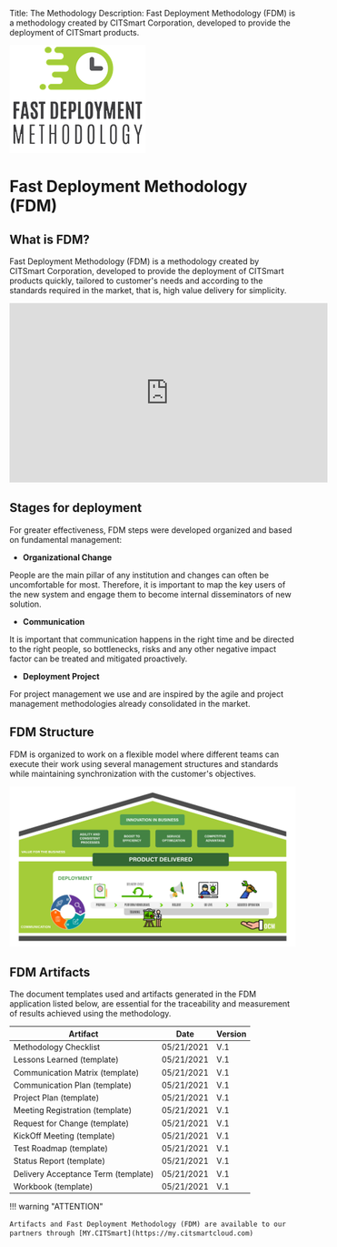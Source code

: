 Title: The Methodology
Description: Fast Deployment Methodology (FDM) is a methodology created by CITSmart Corporation, developed to provide the deployment of CITSmart products.

![FDM](img/fmd_icone_t.png)

Fast Deployment Methodology (FDM)
==================================

What is FDM?
--------------

Fast Deployment Methodology (FDM) is a methodology created by CITSmart Corporation,
developed to provide the deployment of CITSmart products quickly, tailored to customer's 
needs and according to the standards required in the market, that is, high value delivery 
for simplicity. 

<iframe width="560" height="315" src="https://www.youtube.com/embed/KOobnLXaTMo" frameborder="0" allow="accelerometer; autoplay; encrypted-media; gyroscope; picture-in-picture" allowfullscreen></iframe>
    
Stages for deployment
------------------------

For greater effectiveness, FDM steps were developed organized and based on fundamental 
management:

-   **Organizational Change**

People are the main pillar of any institution and changes can often be uncomfortable
for most. Therefore, it is important to map the key users of the new system and engage 
them to become internal disseminators of new solution.

-   **Communication**

It is important that communication happens in the right time and be directed to the
right people, so bottlenecks, risks and any other negative impact factor can be 
treated and mitigated proactively.

-   **Deployment Project**

 For project management we use and are inspired by the agile and project
 management methodologies already consolidated in the market.
 
FDM Structure
----------------
 
 FDM is organized to work on a flexible model where different teams can
 execute their work using several management structures and standards 
 while maintaining synchronization with the customer's objectives. 
 
 ![Structure](img/us-fdm-fig-03@2x.png)
 
FDM Artifacts
----------------
 
 The document templates used and artifacts generated in the FDM application
 listed below, are essential for the traceability and measurement of results
 achieved using the methodology. 
 
| Artifact                                  | Date       | Version |
|-------------------------------------------|------------|--------|
| Methodology Checklist                     | 05/21/2021 | V.1    |
| Lessons Learned (template)                | 05/21/2021 | V.1    |
| Communication Matrix (template)           | 05/21/2021 | V.1    |
| Communication Plan (template)             | 05/21/2021 | V.1    |
| Project Plan (template)                   | 05/21/2021 | V.1    |
| Meeting Registration (template)           | 05/21/2021 | V.1    |
| Request for Change (template)             | 05/21/2021 | V.1    |
| KickOff Meeting (template)                | 05/21/2021 | V.1    |
| Test Roadmap (template)                   | 05/21/2021 | V.1    |
| Status Report (template)                  | 05/21/2021 | V.1    |
| Delivery Acceptance Term (template)       | 05/21/2021 | V.1    |
| Workbook (template)                       | 05/21/2021 | V.1    | 
 
!!! warning "ATTENTION"

    Artifacts and Fast Deployment Methodology (FDM) are available to our 
    partners through [MY.CITSmart](https://my.citsmartcloud.com)
 
 

 

